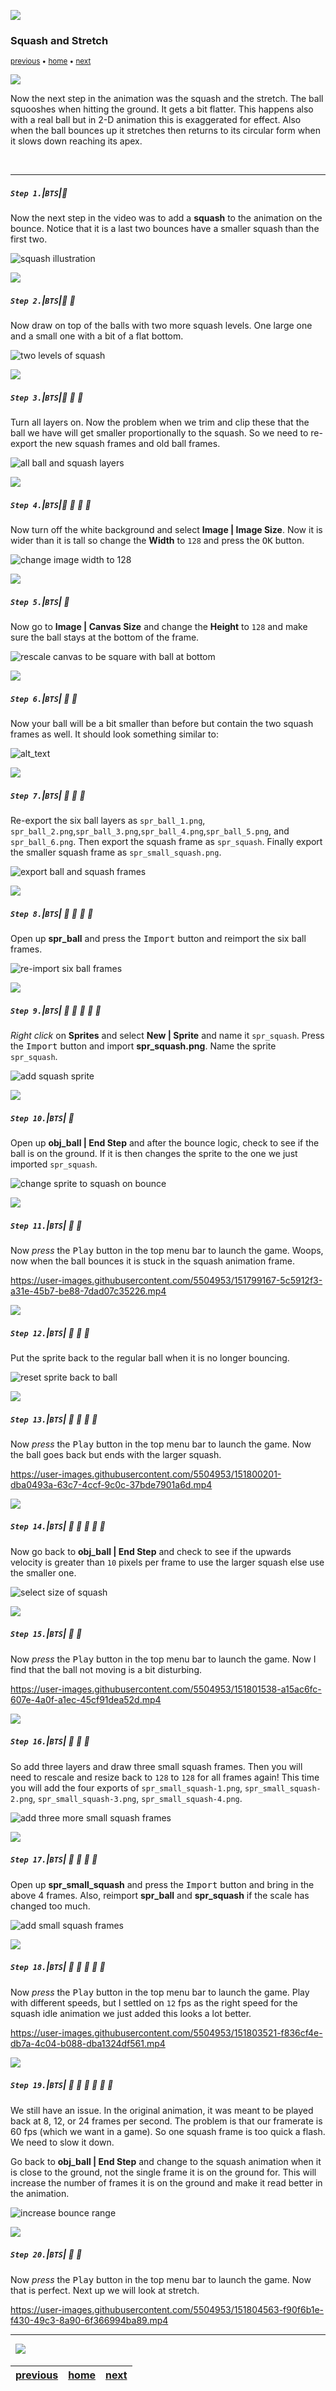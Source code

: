 ![](../images/line3.png)

### Squash and Stretch

<sub>[previous](../horizontal-movement/README.md#user-content-horizontal-movement) • [home](../README.md#user-content-gms2-background-tiles--sprites---table-of-contents) • [next](../squash-stretch-ii/README.md#user-content-squash-and-stretch-ii)</sub>

![](../images/line3.png)

Now the next step in the animation was the squash and the stretch. The ball squooshes when hitting the ground. It gets a bit flatter.  This happens also with a real ball but in 2-D animation this is exaggerated for effect.  Also when the ball bounces up it stretches then returns to its circular form when it slows down reaching its apex.

<br>

---


##### `Step 1.`\|`BTS`|:small_blue_diamond:

Now the next step in the video was to add a **squash** to the animation on the bounce.  Notice that it is a last two bounces have a smaller squash than the first two.

![squash illustration](images/squashIll.png)

![](../images/line2.png)

##### `Step 2.`\|`BTS`|:small_blue_diamond: :small_blue_diamond: 

Now draw on top of the balls with two more squash levels.  One large one and a small one with a bit of a flat bottom.

![two levels of squash](images/twoSquashLevels.png)

![](../images/line2.png)

##### `Step 3.`\|`BTS`|:small_blue_diamond: :small_blue_diamond: :small_blue_diamond:

Turn all layers on. Now the problem when we trim and clip these that the ball we have will get smaller proportionally to the squash.  So we need to re-export the new  squash frames and old ball frames.

![all ball and squash layers](images/allLayersOn.png)

![](../images/line2.png)

##### `Step 4.`\|`BTS`|:small_blue_diamond: :small_blue_diamond: :small_blue_diamond: :small_blue_diamond:

Now turn off the white background and select **Image | Image Size**.  Now it is wider than it is tall so change the **Width** to `128` and press the <kbd>OK</kbd> button.

![change image width to 128](images/imageWidth.png)

![](../images/line2.png)

##### `Step 5.`\|`BTS`| :small_orange_diamond:

Now go to **Image | Canvas Size** and change the **Height** to `128` and make sure the ball stays at the bottom of the frame.

![rescale canvas to be square with ball at bottom](images/rescaleCanvas.png)

![](../images/line2.png)

##### `Step 6.`\|`BTS`| :small_orange_diamond: :small_blue_diamond:

Now your ball will be a bit smaller than before but contain the two squash frames as well.  It should look something similar to: 

![alt_text](images/ballWithSquash.png)

![](../images/line2.png)

##### `Step 7.`\|`BTS`| :small_orange_diamond: :small_blue_diamond: :small_blue_diamond:

Re-export the six ball layers as `spr_ball_1.png`, `spr_ball_2.png`,`spr_ball_3.png`,`spr_ball_4.png`,`spr_ball_5.png`, and `spr_ball_6.png`.  Then export the squash frame as `spr_squash`. Finally export the smaller squash frame as `spr_small_squash.png`.

![export ball and squash frames](images/reExportFiles.png)

![](../images/line2.png)

##### `Step 8.`\|`BTS`| :small_orange_diamond: :small_blue_diamond: :small_blue_diamond: :small_blue_diamond:

Open up **spr_ball** and press the <kbd>Import</kbd> button and reimport the six ball frames.

![re-import six ball frames](images/reImportBall.png)

![](../images/line2.png)

##### `Step 9.`\|`BTS`| :small_orange_diamond: :small_blue_diamond: :small_blue_diamond: :small_blue_diamond: :small_blue_diamond:

*Right click* on **Sprites** and select **New | Sprite** and name it `spr_squash`. Press the <kbd>Import</kbd> button and import **spr_squash.png**.  Name the sprite `spr_squash`.

![add squash sprite](images/sprSquash.png)

![](../images/line2.png)

##### `Step 10.`\|`BTS`| :large_blue_diamond:

Open up **obj_ball | End Step** and after the bounce logic, check to see if the ball is on the ground.  If it is then changes the sprite to the one we just imported `spr_squash`.

![change sprite to squash on bounce](images/squashFrame.png)

![](../images/line2.png)

##### `Step 11.`\|`BTS`| :large_blue_diamond: :small_blue_diamond: 

Now *press* the <kbd>Play</kbd> button in the top menu bar to launch the game. Woops, now when the ball bounces it is stuck in the squash animation frame.

https://user-images.githubusercontent.com/5504953/151799167-5c5912f3-a31e-45b7-be88-7dad07c35226.mp4

![](../images/line2.png)


##### `Step 12.`\|`BTS`| :large_blue_diamond: :small_blue_diamond: :small_blue_diamond: 

Put the sprite back to the regular ball when it is no longer bouncing.

![reset sprite back to ball](images/putBallBack.png)

![](../images/line2.png)

##### `Step 13.`\|`BTS`| :large_blue_diamond: :small_blue_diamond: :small_blue_diamond:  :small_blue_diamond: 

Now *press* the <kbd>Play</kbd> button in the top menu bar to launch the game. Now the ball goes back but ends with the larger squash.

https://user-images.githubusercontent.com/5504953/151800201-dba0493a-63c7-4ccf-9c0c-37bde7901a6d.mp4

![](../images/line2.png)

##### `Step 14.`\|`BTS`| :large_blue_diamond: :small_blue_diamond: :small_blue_diamond: :small_blue_diamond:  :small_blue_diamond: 

Now go back to **obj_ball | End Step** and check to see if the upwards velocity is greater than `10` pixels per frame to use the larger squash else use the smaller one.

![select size of squash](images/pickSquashLevel.png)

![](../images/line2.png)

##### `Step 15.`\|`BTS`| :large_blue_diamond: :small_orange_diamond: 

Now *press* the <kbd>Play</kbd> button in the top menu bar to launch the game. Now I find that the ball not moving is a bit disturbing.

https://user-images.githubusercontent.com/5504953/151801538-a15ac6fc-607e-4a0f-a1ec-45cf91dea52d.mp4

![](../images/line2.png)

##### `Step 16.`\|`BTS`| :large_blue_diamond: :small_orange_diamond:   :small_blue_diamond: 

So add three layers and draw three small squash frames.  Then you will need to rescale and resize back to `128` to `128` for all frames again!  This time you will add the four exports of `spr_small_squash-1.png`, `spr_small_squash-2.png`, `spr_small_squash-3.png`, `spr_small_squash-4.png`.

![add three more small squash frames](images/draw3MoreIdles.png)

![](../images/line2.png)

##### `Step 17.`\|`BTS`| :large_blue_diamond: :small_orange_diamond: :small_blue_diamond: :small_blue_diamond:

Open up **spr_small_squash** and press the <kbd>Import</kbd> button and bring in the above 4 frames.  Also, reimport **spr_ball** and **spr_squash** if the scale has changed too much.

![add small squash frames](images/smallSquashIdle.png)

![](../images/line2.png)

##### `Step 18.`\|`BTS`| :large_blue_diamond: :small_orange_diamond: :small_blue_diamond: :small_blue_diamond: :small_blue_diamond:

Now *press* the <kbd>Play</kbd> button in the top menu bar to launch the game. Play with different speeds, but I settled on `12` fps as the right speed for the squash idle animation we just added this looks a lot better.  

https://user-images.githubusercontent.com/5504953/151803521-f836cf4e-db7a-4c04-b088-dba1324df561.mp4

![](../images/line2.png)

##### `Step 19.`\|`BTS`| :large_blue_diamond: :small_orange_diamond: :small_blue_diamond: :small_blue_diamond: :small_blue_diamond: :small_blue_diamond:

We still have an issue.  In the original animation, it was meant to be played back at 8, 12, or 24 frames per second.  The problem is that our framerate is 60 fps (which we want in a game). So one squash frame is too quick a flash.  We need to slow it down.

Go back to **obj_ball | End Step** and change to the squash animation when it is close to the ground, not the single frame it is on the ground for.  This will increase the number of frames it is on the ground and make it read better in the animation.

![increase bounce range](images/increaseSquash.png)

![](../images/line2.png)

##### `Step 20.`\|`BTS`| :large_blue_diamond: :large_blue_diamond:

Now *press* the <kbd>Play</kbd> button in the top menu bar to launch the game. Now that is perfect.  Next up we will look at stretch.

https://user-images.githubusercontent.com/5504953/151804563-f90f6b1e-f430-49c3-8a90-6f366994ba89.mp4

___


<img src="https://via.placeholder.com/1000x4/dba81a/dba81a" alt="drawing" height="4px" alt = ""/>

<img src="https://via.placeholder.com/1000x100/45D7CA/000000/?text=Next Up - Squash and Stretch II">

<img src="https://via.placeholder.com/1000x4/dba81a/dba81a" alt="drawing" height="4px" alt = ""/>

| [previous](../horizontal-movement/README.md#user-content-horizontal-movement)| [home](../README.md#user-content-gms2-background-tiles--sprites---table-of-contents) | [next](../squash-stretch-ii/README.md#user-content-squash-and-stretch-ii)|
|---|---|---|

